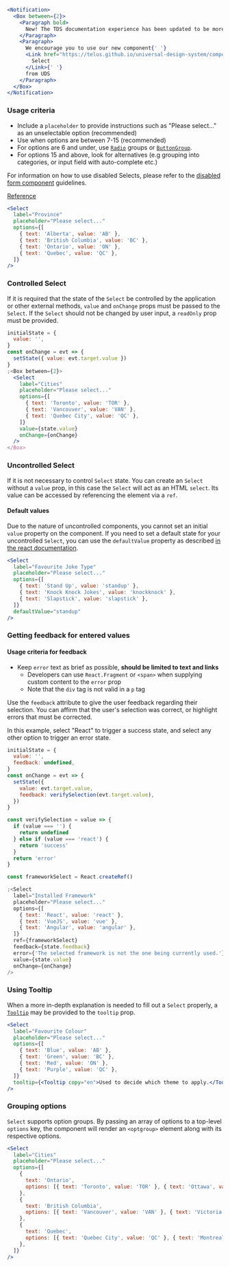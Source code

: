 ```jsx noeditor
<Notification>
  <Box between={2}>
    <Paragraph bold>
      New! The TDS documentation experience has been updated to be more performant!
    </Paragraph>
    <Paragraph>
      We encourage you to use our new component{' '}
      <Link href="https://telus.github.io/universal-design-system/components/allium/web/select">
        Select
      </Link>{' '}
      from UDS
    </Paragraph>
  </Box>
</Notification>
```

### Usage criteria

- Include a `placeholder` to provide instructions such as "Please select…" as an unselectable option (recommended)
- Use when options are between 7-15 (recommended)
- For options are 6 and under, use [`Radio`](/#!/radio) groups or [`ButtonGroup`](/#!/ButtonGroup).
- For options 15 and above, look for alternatives (e.g grouping into categories, or input field with auto-complete etc.)

For information on how to use disabled Selects, please refer to the [disabled form component](#/Forms?id=form-disabled-state) guidelines.

[Reference](https://baymard.com/blog/drop-down-usability)

```jsx
<Select
  label="Province"
  placeholder="Please select..."
  options={[
    { text: 'Alberta', value: 'AB' },
    { text: 'British Columbia', value: 'BC' },
    { text: 'Ontario', value: 'ON' },
    { text: 'Quebec', value: 'QC' },
  ]}
/>
```

### Controlled Select

If it is required that the state of the `Select` be controlled by the application or other external methods, `value` and `onChange` props must be passed to the `Select`. If the `Select` should not be changed by user input, a `readOnly` prop must be provided.

```jsx
initialState = {
  value: '',
}
const onChange = evt => {
  setState({ value: evt.target.value })
}
;<Box between={2}>
  <Select
    label="Cities"
    placeholder="Please select..."
    options={[
      { text: 'Toronto', value: 'TOR' },
      { text: 'Vancouver', value: 'VAN' },
      { text: 'Quebec City', value: 'QC' },
    ]}
    value={state.value}
    onChange={onChange}
  />
</Box>
```

### Uncontrolled Select

If it is not necessary to control `Select` state. You can create an `Select` without a `value` prop, in this case the `Select` will act as an HTML `select`. Its value can be accessed by referencing the element via a `ref`.

#### Default values

Due to the nature of uncontrolled components, you cannot set an initial `value` property on the component. If you need to set a default state for your uncontrolled `Select`, you can use the `defaultValue` property as described [in the react documentation](https://reactjs.org/docs/uncontrolled-components.html#default-values).

```jsx
<Select
  label="Favourite Joke Type"
  placeholder="Please select..."
  options={[
    { text: 'Stand Up', value: 'standup' },
    { text: 'Knock Knock Jokes', value: 'knockknock' },
    { text: 'Slapstick', value: 'slapstick' },
  ]}
  defaultValue="standup"
/>
```

### Getting feedback for entered values

#### Usage criteria for feedback

- Keep `error` text as brief as possible, **should be limited to text and links**
  - Developers can use `React.Fragment` or `<span>` when supplying custom content to the `error` prop
  - Note that the `div` tag is not valid in a `p` tag

Use the `feedback` attribute to give the user feedback regarding their selection. You can affirm that the user's selection
was correct, or highlight errors that must be corrected.

In this example, select "React" to trigger a success state, and select any other option to trigger an error state.

```jsx
initialState = {
  value: '',
  feedback: undefined,
}
const onChange = evt => {
  setState({
    value: evt.target.value,
    feedback: verifySelection(evt.target.value),
  })
}

const verifySelection = value => {
  if (value === '') {
    return undefined
  } else if (value === 'react') {
    return 'success'
  }
  return 'error'
}

const frameworkSelect = React.createRef()

;<Select
  label="Installed Framework"
  placeholder="Please select..."
  options={[
    { text: 'React', value: 'react' },
    { text: 'VueJS', value: 'vue' },
    { text: 'Angular', value: 'angular' },
  ]}
  ref={frameworkSelect}
  feedback={state.feedback}
  error={'The selected framework is not the one being currently used.'}
  value={state.value}
  onChange={onChange}
/>
```

### Using Tooltip

When a more in-depth explanation is needed to fill out a `Select` properly, a [`Tooltip`](#/Forms?id=tooltip) may be provided to the `tooltip` prop.

```jsx
<Select
  label="Favourite Colour"
  placeholder="Please select..."
  options={[
    { text: 'Blue', value: 'AB' },
    { text: 'Green', value: 'BC' },
    { text: 'Red', value: 'ON' },
    { text: 'Purple', value: 'QC' },
  ]}
  tooltip={<Tooltip copy="en">Used to decide which theme to apply.</Tooltip>}
/>
```

### Grouping options

`Select` supports option groups. By passing an array of options to a top-level `options` key, the component will render
an `<optgroup>` element along with its respective options.

```jsx
<Select
  label="Cities"
  placeholder="Please select..."
  options={[
    {
      text: 'Ontario',
      options: [{ text: 'Toronto', value: 'TOR' }, { text: 'Ottawa', value: 'OTT' }],
    },
    {
      text: 'British Columbia',
      options: [{ text: 'Vancouver', value: 'VAN' }, { text: 'Victoria', value: 'VIC' }],
    },
    {
      text: 'Quebec',
      options: [{ text: 'Quebec City', value: 'QC' }, { text: 'Montreal', value: 'MTL' }],
    },
  ]}
/>
```
